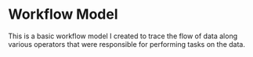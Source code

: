 # Workflow Model
This is a basic workflow model I created to trace the flow of data along various
operators that were responsible for performing tasks on the data.
